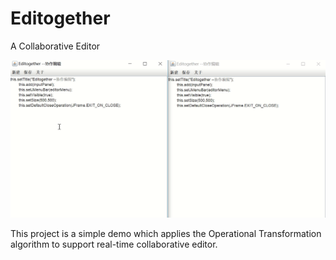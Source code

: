 # Editogether

A Collaborative Editor

![](7ton7-ewm6u.gif)

This project is a simple demo which applies the Operational Transformation algorithm to support real-time collaborative editor.

